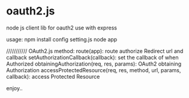 oauth2.js
=========

node js client lib for oauth2
use with express

usage:
npm install
config setting.js
node app

///////////
OAuth2.js method:
route(app): route authorize Redirect url and callback
setAuthorizationCallback(callback): set the callback of when Authorized
obtainingAuthorization(req, res, params): OAuth2 obtaining Authorization
accessProtectedResource(req, res, method, url, params, callback): access Protected Resource

enjoy..
